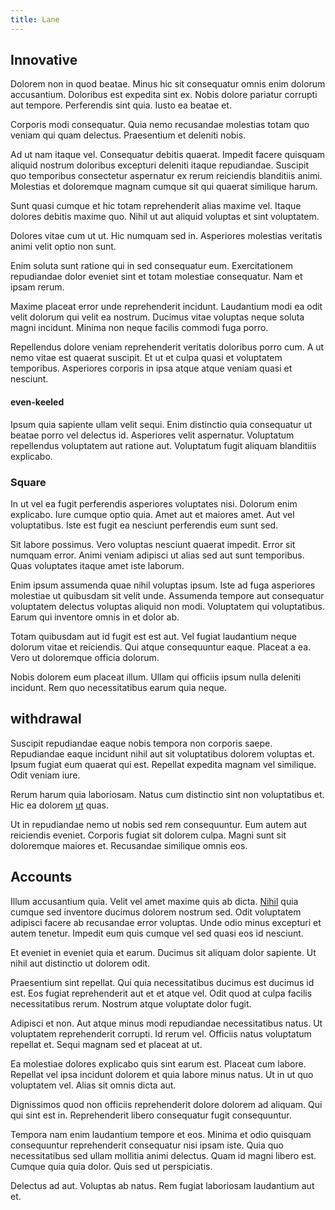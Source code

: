 ```yaml
---
title: Lane
---
```


## Innovative

Dolorem non in quod beatae. Minus hic sit consequatur omnis enim dolorum accusantium. Doloribus est expedita sint ex. Nobis dolore pariatur corrupti aut tempore. Perferendis sint quia. Iusto ea beatae et.

Corporis modi consequatur. Quia nemo recusandae molestias totam quo veniam qui quam delectus. Praesentium et deleniti nobis.

Ad ut nam itaque vel. Consequatur debitis quaerat. Impedit facere quisquam aliquid nostrum doloribus excepturi deleniti itaque repudiandae. Suscipit quo temporibus consectetur aspernatur ex rerum reiciendis blanditiis animi. Molestias et doloremque magnam cumque sit qui quaerat similique harum.

Sunt quasi cumque et hic totam reprehenderit alias maxime vel. Itaque dolores debitis maxime quo. Nihil ut aut aliquid voluptas et sint voluptatem.

Dolores vitae cum ut ut. Hic numquam sed in. Asperiores molestias veritatis animi velit optio non sunt.

Enim soluta sunt ratione qui in sed consequatur eum. Exercitationem repudiandae dolor eveniet sint et totam molestiae consequatur. Nam et ipsam rerum.

Maxime placeat error unde reprehenderit incidunt. Laudantium modi ea odit velit dolorum qui velit ea nostrum. Ducimus vitae voluptas neque soluta magni incidunt. Minima non neque facilis commodi fuga porro.

Repellendus dolore veniam reprehenderit veritatis doloribus porro cum. A ut nemo vitae est quaerat suscipit. Et ut et culpa quasi et voluptatem temporibus. Asperiores corporis in ipsa atque atque veniam quasi et nesciunt.

#### even-keeled

Ipsum quia sapiente ullam velit sequi. Enim distinctio quia consequatur ut beatae porro vel delectus id. Asperiores velit aspernatur. Voluptatum repellendus voluptatem aut ratione aut. Voluptatum fugit aliquam blanditiis explicabo.

### Square

In ut vel ea fugit perferendis asperiores voluptates nisi. Dolorum enim explicabo. Iure cumque optio quia. Amet aut et maiores amet. Aut vel voluptatibus. Iste est fugit ea nesciunt perferendis eum sunt sed.

Sit labore possimus. Vero voluptas nesciunt quaerat impedit. Error sit numquam error. Animi veniam adipisci ut alias sed aut sunt temporibus. Quas voluptates itaque amet iste laborum.

Enim ipsum assumenda quae nihil voluptas ipsum. Iste ad fuga asperiores molestiae ut quibusdam sit velit unde. Assumenda tempore aut consequatur voluptatem delectus voluptas aliquid non modi. Voluptatem qui voluptatibus. Earum qui inventore omnis in et dolor ab.

Totam quibusdam aut id fugit est est aut. Vel fugiat laudantium neque dolorum vitae et reiciendis. Qui atque consequuntur eaque. Placeat a ea. Vero ut doloremque officia dolorum.

Nobis dolorem eum placeat illum. Ullam qui officiis ipsum nulla deleniti incidunt. Rem quo necessitatibus earum quia neque.

## withdrawal

Suscipit repudiandae eaque nobis tempora non corporis saepe. Repudiandae eaque incidunt nihil aut sit voluptatibus dolorem voluptas et. Ipsum fugiat eum quaerat qui est. Repellat expedita magnam vel similique. Odit veniam iure.

Rerum harum quia laboriosam. Natus cum distinctio sint non voluptatibus et. Hic ea dolorem [ut](/earum/et/road_fantastic.md) quas.

Ut in repudiandae nemo ut nobis sed rem consequuntur. Eum autem aut reiciendis eveniet. Corporis fugiat sit dolorem culpa. Magni sunt sit doloremque maiores et. Recusandae similique omnis eos.

## Accounts

Illum accusantium quia. Velit vel amet maxime quis ab dicta. [Nihil](/earum/et/planner_lesotho_loti.md) quia cumque sed inventore ducimus dolorem nostrum sed. Odit voluptatem adipisci facere ab recusandae error voluptas. Unde odio minus excepturi et autem tenetur. Impedit eum quis cumque vel sed quasi eos id nesciunt.

Et eveniet in eveniet quia et earum. Ducimus sit aliquam dolor sapiente. Ut nihil aut distinctio ut dolorem odit.

Praesentium sint repellat. Qui quia necessitatibus ducimus est ducimus id est. Eos fugiat reprehenderit aut et et atque vel. Odit quod at culpa facilis necessitatibus rerum. Nostrum atque voluptate dolor fugit.

Adipisci et non. Aut atque minus modi repudiandae necessitatibus natus. Ut voluptatem reprehenderit corrupti. Id rerum vel. Officiis natus voluptatum repellat et. Sequi magnam sed et placeat at ut.

Ea molestiae dolores explicabo quis sint earum est. Placeat cum labore. Repellat vel ipsa incidunt dolorem et quia labore minus natus. Ut in ut quo voluptatem vel. Alias sit omnis dicta aut.

Dignissimos quod non officiis reprehenderit dolore dolorem ad aliquam. Qui qui sint est in. Reprehenderit libero consequatur fugit consequuntur.

Tempora nam enim laudantium tempore et eos. Minima et odio quisquam consequuntur reprehenderit consequatur nisi ipsam iste. Quia quo necessitatibus sed ullam mollitia animi delectus. Quam id magni libero est. Cumque quia quia dolor. Quis sed ut perspiciatis.

Delectus ad aut. Voluptas ab natus. Rem fugiat laboriosam laudantium aut et.
